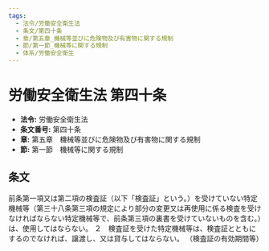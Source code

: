 ```yaml
---
tags:
  - 法令/労働安全衛生法
  - 条文/第四十条
  - 章/第五章_機械等並びに危険物及び有害物に関する規制
  - 節/第一節_機械等に関する規制
  - 体系/労働安全衛生
---
```

# 労働安全衛生法 第四十条

- **法令:** 労働安全衛生法
- **条文番号:** 第四十条
- **章:** 第五章　機械等並びに危険物及び有害物に関する規制
- **節:** 第一節　機械等に関する規制

## 条文
前条第一項又は第二項の検査証（以下「検査証」という。）を受けていない特定機械等（第三十八条第三項の規定により部分の変更又は再使用に係る検査を受けなければならない特定機械等で、前条第三項の裏書を受けていないものを含む。）は、使用してはならない。
２　検査証を受けた特定機械等は、検査証とともにするのでなければ、譲渡し、又は貸与してはならない。
（検査証の有効期間等）

